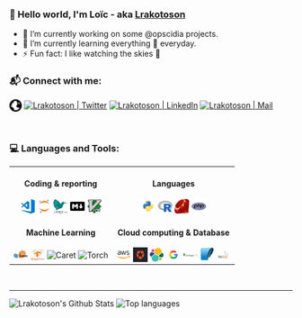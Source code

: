 ### 👋 Hello world, I'm Loïc - aka [Lrakotoson][website]

- 🔭 I’m currently working on some @opscidia projects.
- 🌱 I’m currently learning everything 📄 everyday.
- ⚡ Fun fact: I like watching the skies 🔭

### 📬 Connect with me:
[<img align="center" alt="loicrakotoson.com" width="22px" src="https://raw.githubusercontent.com/iconic/open-iconic/master/svg/globe.svg">][website]
[<img align="center" alt="Lrakotoson | Twitter" width="22px" src="https://cdn.jsdelivr.net/npm/simple-icons@v3/icons/twitter.svg">][twitter]
[<img align="center" alt="Lrakotoson | LinkedIn" width="22px" src="https://cdn.jsdelivr.net/npm/simple-icons@v3/icons/linkedin.svg">][linkedin]
[<img align="center" alt="Lrakotoson | Mail" width="22px" src="https://cdn.jsdelivr.net/npm/simple-icons@3.4.0/icons/mail-dot-ru.svg">][mail]

<br>

### 💻 Languages and Tools:

<table align="center">
<tr>
<td align="center">

#### Coding & reporting

<img align="center" alt="Visual Studio Code" width="26px" src="https://raw.githubusercontent.com/github/explore/80688e429a7d4ef2fca1e82350fe8e3517d3494d/topics/visual-studio-code/visual-studio-code.png">
<img align="center" alt="Jupyter Notebook" width="26px" src="https://raw.githubusercontent.com/github/explore/80688e429a7d4ef2fca1e82350fe8e3517d3494d/topics/jupyter-notebook/jupyter-notebook.png">
<img align="center" alt="Latex" width="26px" src="https://raw.githubusercontent.com/github/explore/80688e429a7d4ef2fca1e82350fe8e3517d3494d/topics/latex/latex.png">
<img align="center" alt="Markdown" width="26px" src="https://raw.githubusercontent.com/github/explore/80688e429a7d4ef2fca1e82350fe8e3517d3494d/topics/markdown/markdown.png">
<img align="center" alt="Vim" width="26px" src="https://raw.githubusercontent.com/github/explore/80688e429a7d4ef2fca1e82350fe8e3517d3494d/topics/vim/vim.png">
<br>
</td>
<td align="center">

#### Languages

<img align="center" alt="Python" width="26px" src="https://raw.githubusercontent.com/github/explore/80688e429a7d4ef2fca1e82350fe8e3517d3494d/topics/python/python.png">
<img align="center" alt="R" width="26px" src="https://raw.githubusercontent.com/github/explore/80688e429a7d4ef2fca1e82350fe8e3517d3494d/topics/r/r.png">
<img align="center" alt="Ruby" width="26px" src="https://raw.githubusercontent.com/github/explore/80688e429a7d4ef2fca1e82350fe8e3517d3494d/topics/ruby/ruby.png">
<img align="center" alt="Ruby" width="26px" src="https://raw.githubusercontent.com/github/explore/80688e429a7d4ef2fca1e82350fe8e3517d3494d/topics/php/php.png">
<br>
</td>
</tr>
<tr>
<td align="center">

#### Machine Learning

<img align="center" alt="Scikit Learn" width="26px" src="https://raw.githubusercontent.com/github/explore/80688e429a7d4ef2fca1e82350fe8e3517d3494d/topics/scikit-learn/scikit-learn.png">
<img align="center" alt="Tensorflow" width="26px" src="https://raw.githubusercontent.com/github/explore/80688e429a7d4ef2fca1e82350fe8e3517d3494d/topics/tensorflow/tensorflow.png">
<img align="center" alt="Caret" width="26px" src="https://www.shareicon.net/data/256x256/2017/05/06/885732_food_512x512.png">
<img align="center" alt="Torch" width="26px" src="https://lh3.googleusercontent.com/SrO-TQ34yvl3KrL3MiTr4T3UqcsljMpRKBy3AvFHGZW37hJLoNYR-7vW6CkCwrr3IRkP4Ay6tJiC5oXEJNDT">
<br>
</td>
<td align="center">

#### Cloud computing & Database

<img align="center" alt="AWS" width="26px" src="https://raw.githubusercontent.com/github/explore/80688e429a7d4ef2fca1e82350fe8e3517d3494d/topics/aws/aws.png">
<img align="center" alt="Auth0" width="26px" src="https://raw.githubusercontent.com/github/explore/80688e429a7d4ef2fca1e82350fe8e3517d3494d/topics/auth0/auth0.png">
<img align="center" alt="Elastic Search" width="26px" src="https://raw.githubusercontent.com/github/explore/d73b58ded658144cd29547485b8537306012eb86/topics/elasticsearch/elasticsearch.png">
<img align="center" alt="Google" width="26px" src="https://raw.githubusercontent.com/github/explore/80688e429a7d4ef2fca1e82350fe8e3517d3494d/topics/google/google.png">
<img align="center" alt="MongoDB" width="26px" src="https://raw.githubusercontent.com/github/explore/80688e429a7d4ef2fca1e82350fe8e3517d3494d/topics/mongodb/mongodb.png">
<img align="center" alt="SQLite" width="26px" src="https://raw.githubusercontent.com/github/explore/2d218e3aa252dc90eef269b34eeec1fbd15dc07e/topics/sqlite/sqlite.png">
<img align="center" alt="MySQL" width="26px" src="https://raw.githubusercontent.com/github/explore/80688e429a7d4ef2fca1e82350fe8e3517d3494d/topics/mysql/mysql.png">

</td>
</tr>
</table>
<br>

---


<img alt="Lrakotoson's Github Stats" src="https://github-readme-stats.vercel.app/api?username=Lrakotoson&show_icons=true&hide_border=true&count_private=true">

<img alt = "Top languages" src="https://github-readme-stats.vercel.app/api/top-langs/?username=Lrakotoson&hide=html,javascript">

[website]: https://loicrakotoson.com
[twitter]: https://twitter.com/Lrakotoson1
[linkedin]: https://www.linkedin.com/in/loicrakotoson/?locale=en_US
[mail]: mailto:contact@loicrakotoson.com
